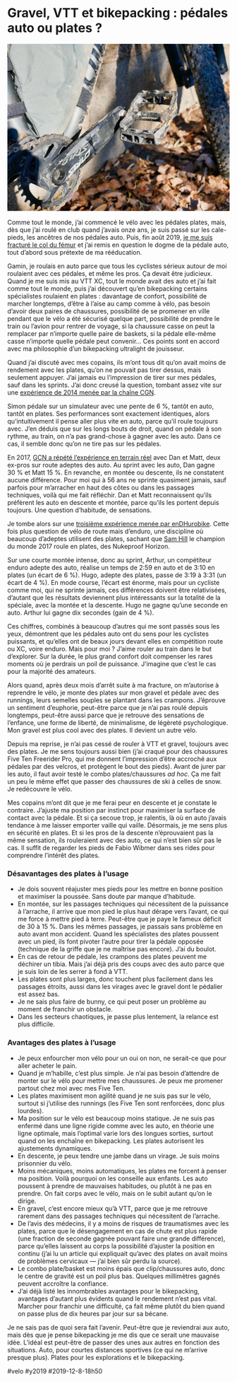 # Gravel, VTT et bikepacking : pédales auto ou plates ?

![Mes pédales plates](_i/P1100717.webp)

Comme tout le monde, j’ai commencé le vélo avec les pédales plates, mais, dès que j’ai roulé en club quand j’avais onze ans, je suis passé sur les cale-pieds, les ancêtres de nos pédales auto. Puis, fin août 2019, [je me suis fracturé le col du fémur](../8/un-auteur-se-fracture-le-femur-pour-faire-parler-de-lui.md) et j’ai remis en question le dogme de la pédale auto, tout d’abord sous prétexte de ma rééducation.

Gamin, je roulais en auto parce que tous les cyclistes sérieux autour de moi roulaient avec ces pédales, et même les pros. Ça devait être judicieux. Quand je me suis mis au VTT XC, tout le monde avait des auto et j’ai fait comme tout le monde, puis j’ai découvert qu’en bikepacking certains spécialistes roulaient en plates : davantage de confort, possibilité de marcher longtemps, d’être à l’aise au camp comme à vélo, pas besoin d’avoir deux paires de chaussures, possibilité de se promener en ville pendant que le vélo a été sécurisé quelque part, possibilité de prendre le train ou l’avion pour rentrer de voyage, si la chaussure casse on peut la remplacer par n’importe quelle paire de baskets, si la pédale elle-même casse n’importe quelle pédale peut convenir… Ces points sont en accord avec ma philosophie d’un bikepacking ultralight de jouisseur.

Quand j’ai discuté avec mes copains, ils m’ont tous dit qu’on avait moins de rendement avec les plates, qu’on ne pouvait pas tirer dessus, mais seulement appuyer. J’ai jamais eu l’impression de tirer sur mes pédales, sauf dans les sprints. J’ai donc creusé la question, tombant assez vite sur une [expérience de 2014 menée par la chaîne CGN](https://www.youtube.com/watch?v=CNedIJBZpgM).

Simon pédale sur un simulateur avec une pente de 6 %, tantôt en auto, tantôt en plates. Ses performances sont exactement identiques, alors qu’intuitivement il pense aller plus vite en auto, parce qu’il roule toujours avec. J’en déduis que sur les longs bouts de droit, quand on pédale à son rythme, au train, on n’a pas grand-chose à gagner avec les auto. Dans ce cas, il semble donc qu’on ne tire pas sur les pédales.

En 2017, [GCN a répété l’expérience en terrain réel](https://www.youtube.com/watch?v=AkMCYYNTWUY) avec Dan et Matt, deux ex-pros sur route adeptes des auto. Au sprint avec les auto, Dan gagne 30 % et Matt 15 %. En revanche, en montée ou descente, ils ne constatent aucune différence. Pour moi qui à 56 ans ne sprinte quasiment jamais, sauf parfois pour m’arracher en haut des côtes ou dans les passages techniques, voilà qui me fait réfléchir. Dan et Matt reconnaissent qu’ils préfèrent les auto en descente et montée, parce qu’ils les portent depuis toujours. Une question d’habitude, de sensations.

Je tombe alors sur une [troisième expérience menée par enDHurobike](https://www.youtube.com/watch?v=DXcekrxGqvE). Cette fois plus question de vélo de route mais d’enduro, une discipline où beaucoup d’adeptes utilisent des plates, sachant que [Sam Hill](https://fr.wikipedia.org/wiki/Samuel_Hill) le champion du monde 2017 roule en plates, des Nukeproof Horizon.

Sur une courte montée intense, donc au sprint, Arthur, un compétiteur enduro adepte des auto, réalise un temps de 2:59 en auto et de 3:10 en plates (un écart de 6 %). Hugo, adepte des plates, passe de 3:19 à 3:31 (un écart de 4 %). En mode course, l’écart est énorme, mais pour un cycliste comme moi, qui ne sprinte jamais, ces différences doivent être relativisées, d’autant que les résultats deviennent plus intéressants sur la totalité de la spéciale, avec la montée et la descente. Hugo ne gagne qu’une seconde en auto. Arthur lui gagne dix secondes (gain de 4 %).

Ces chiffres, combinés à beaucoup d’autres qui me sont passés sous les yeux, démontrent que les pédales auto ont du sens pour les cyclistes puissants, et qu’elles ont de beaux jours devant elles en compétition route ou XC, voire enduro. Mais pour moi ? J’aime rouler au train dans le but d’explorer. Sur la durée, le plus grand confort doit compenser les rares moments où je perdrais un poil de puissance. J’imagine que c’est le cas pour la majorité des amateurs.

Alors quand, après deux mois d’arrêt suite à ma fracture, on m’autorise à reprendre le vélo, je monte des plates sur mon gravel et pédale avec des runnings, leurs semelles souples se plantant dans les crampons. J’éprouve un sentiment d’euphorie, peut-être parce que je n’ai pas roulé depuis longtemps, peut-être aussi parce que je retrouve des sensations de l’enfance, une forme de liberté, de minimalisme, de légèreté psychologique. Mon gravel est plus cool avec des plates. Il devient un autre vélo.

Depuis ma reprise, je n’ai pas cessé de rouler à VTT et gravel, toujours avec des plates. Je me sens toujours aussi bien (j’ai craqué pour des chaussures Five Ten Freerider Pro, qui me donnent l’impression d’être accroché aux pédales par des velcros, et protègent le bout des pieds). Avant de jurer par les auto, il faut avoir testé le combo plates/chaussures *ad hoc*. Ça me fait un peu le même effet que passer des chaussures de ski à celles de snow. Je redécouvre le vélo.

Mes copains m’ont dit que je me ferai peur en descente et je constate le contraire. J’ajuste ma position par instinct pour maximiser la surface de contact avec la pédale. Et si ça secoue trop, je ralentis, là où en auto j’avais tendance à me laisser emporter vaille qui vaille. Désormais, je me sens plus en sécurité en plates. Et si les pros de la descente n’éprouvaient pas la même sensation, ils rouleraient avec des auto, ce qui n’est bien sûr pas le cas. Il suffit de regarder les pieds de Fabio Wibmer dans ses rides pour comprendre l’intérêt des plates.

### Désavantages des plates à l’usage

* Je dois souvent réajuster mes pieds pour les mettre en bonne position et maximiser la poussée. Sans doute par manque d’habitude.
* En montée, sur les passages techniques qui nécessitent de la puissance à l’arrache, il arrive que mon pied le plus haut dérape vers l’avant, ce qui me force à mettre pied à terre. Peut-être que je paye le fameux déficit de 30 à 15 %. Dans les mêmes passages, je passais sans problème en auto avant mon accident. Quand les spécialistes des plates poussent avec un pied, ils font pivoter l’autre pour tirer la pédale opposée (technique de la griffe que je ne maîtrise pas encore). J’ai du boulot.
* En cas de retour de pédale, les crampons des plates peuvent me déchirer un tibia. Mais j’ai déjà pris des coups avec des auto parce que je suis loin de les serrer à fond à VTT.
* Les plates sont plus larges, donc touchent plus facilement dans les passages étroits, aussi dans les virages avec le gravel dont le pédalier est assez bas.
* Je ne sais plus faire de bunny, ce qui peut poser un problème au moment de franchir un obstacle.
* Dans les secteurs chaotiques, je passe plus lentement, la relance est plus difficile.

### Avantages des plates à l’usage

* Je peux enfourcher mon vélo pour un oui on non, ne serait-ce que pour aller acheter le pain.
* Quand je m’habille, c’est plus simple. Je n’ai pas besoin d’attendre de monter sur le vélo pour mettre mes chaussures. Je peux me promener partout chez moi avec mes Five Ten.
* Les plates maximisent mon agilité quand je ne suis pas sur le vélo, surtout si j’utilise des runnings (les Five Ten sont renforcées, donc plus lourdes).
* Ma position sur le vélo est beaucoup moins statique. Je ne suis pas enfermé dans une ligne rigide comme avec les auto, en théorie une ligne optimale, mais l’optimal varie lors des longues sorties, surtout quand on les enchaîne en bikepacking. Les plates autorisent les ajustements dynamiques.
* En descente, je peux tendre une jambe dans un virage. Je suis moins prisonnier du vélo.
* Moins mécaniques, moins automatiques, les plates me forcent à penser ma position. Voilà pourquoi on les conseille aux enfants. Les auto poussent à prendre de mauvaises habitudes, ou plutôt à ne pas en prendre. On fait corps avec le vélo, mais on le subit autant qu’on le dirige.
* En gravel, c’est encore mieux qu’à VTT, parce que je me retrouve rarement dans des passages techniques qui nécessitent de l’arrache.
* De l’avis des médecins, il y a moins de risques de traumatismes avec les plates, parce que le désengagement en cas de chute est plus rapide (une fraction de seconde gagnée pouvant faire une grande différence), parce qu’elles laissent au corps la possibilité d’ajuster la position en continu (j’ai lu un article qui expliquait qu’avec des plates on avait moins de problèmes cervicaux — j’ai bien sûr perdu la source).
* Le combo plate/basket est moins épais que clip/chaussures auto, donc le centre de gravité est un poil plus bas. Quelques millimètres gagnés peuvent accroître la confiance.
* J’ai déjà listé les innombrables avantages pour le bikepacking, avantages d’autant plus évidents quand le rendement n’est pas vital. Marcher pour franchir une difficulté, ça fait même plutôt du bien quand on passe plus de dix heures par jour sur sa bécane.

Je ne sais pas de quoi sera fait l’avenir. Peut-être que je reviendrai aux auto, mais dès que je pense bikepacking je me dis que ce serait une mauvaise idée. L’idéal est peut-être de passer des unes aux autres en fonction des situations. Auto, pour courtes distances sportives (ce qui ne m’arrive presque plus). Plates pour les explorations et le bikepacking.



#velo #y2019 #2019-12-8-18h50

